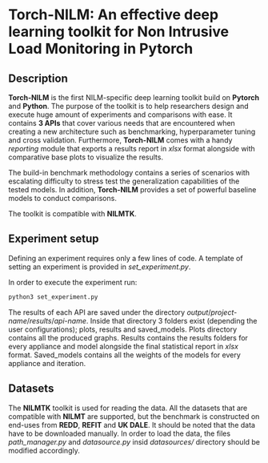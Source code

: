 # Torch-NILM: An effective deep learning toolkit for Non Intrusive Load Monitoring in Pytorch

## Description
**Torch-NILM** is the first NILM-specific deep learning toolkit build on **Pytorch** and 
**Python**. The purpose of the toolkit is to help researchers design and execute 
huge amount of experiments and comparisons with ease. It contains **3 APIs** that cover
various needs that are encountered when creating a new architecture such as benchmarking, 
hyperparameter tuning and cross validation. Furthermore, **Torch-NILM** comes with a handy
_reporting_ module that exports a results report in _xlsx_ format alongside with comparative
base plots to visualize the results.

The build-in benchmark methodology contains a series of scenarios with escalating difficulty 
to stress test the generalization capabilities of the tested models. In addition, 
**Torch-NILM**  provides a set of powerful baseline models to conduct comparisons.

The toolkit is compatible with **NILMTK**.

## Experiment setup

Defining an experiment requires only a few lines of code. A template of setting an experiment
is provided in _set_experiment.py_.  

In order to execute the experiment run: 
```python
python3 set_experiment.py
```
The results of each API are saved under the directory _output_/_project-name_/_results_/_api-name_. 
Inside that directory 3 folders exist (depending the user configurations); plots, results and 
saved_models. Plots directory contains all the produced graphs. Results contains the results folders
for every appliance and model alongside the final statistical report in _xlsx_ format. Saved_models
contains all the weights of the models for every appliance and iteration.

## Datasets
The **NILMTK** toolkit is used for reading the data.
All the datasets that are compatible with **NILMT** are supported, but the benchmark
is constructed on end-uses from **REDD**, **REFIT** and **UK DALE**.
It should be noted that the data have to be downloaded manually.
In order to load the data, the files _path_manager.py_ and _datasource.py_ insid _datasources/_ directory should be modified accordingly.

